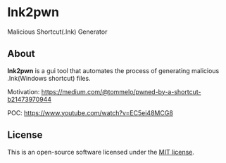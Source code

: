# lnk2pwn
Malicious Shortcut(.lnk) Generator

## About
**lnk2pwn** is a gui tool that automates the process of generating malicious .lnk(Windows shortcut) files.

Motivation: https://medium.com/@tommelo/pwned-by-a-shortcut-b21473970944

POC: https://www.youtube.com/watch?v=EC5ei48MCG8

## License
This is an open-source software licensed under the [MIT license](https://opensource.org/licenses/MIT).